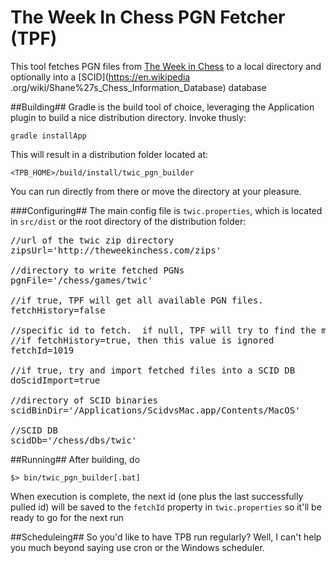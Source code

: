 The Week In Chess PGN Fetcher (TPF)
================

This tool fetches PGN files from [The Week in Chess](http://theweekinchess.com) to a local directory and optionally into a [SCID](https://en.wikipedia
.org/wiki/Shane%27s_Chess_Information_Database)
database

##Building##
Gradle is the build tool of choice, leveraging the Application plugin to build a nice distribution directory.  Invoke thusly:

    gradle installApp

This will result in a distribution folder located at:

	<TPB_HOME>/build/install/twic_pgn_builder

You can run directly from there or move the directory at your pleasure.

###Configuring##
The main config file is `twic.properties`, which is located in `src/dist` or the root directory of the distribution folder:

<pre>
//url of the twic zip directory
zipsUrl='http://theweekinchess.com/zips'

//directory to write fetched PGNs
pgnFile='/chess/games/twic'

//if true, TPF will get all available PGN files.
fetchHistory=false

//specific id to fetch.  if null, TPF will try to find the most recent id and fetch it.
//if fetchHistory=true, then this value is ignored
fetchId=1019

//if true, try and import fetched files into a SCID DB
doScidImport=true

//directory of SCID binaries
scidBinDir='/Applications/ScidvsMac.app/Contents/MacOS'

//SCID DB
scidDb='/chess/dbs/twic'
</pre>

##Running##
After building, do

    $> bin/twic_pgn_builder[.bat]

When execution is complete, the next id (one plus the last successfully pulled id) will be saved to the `fetchId` property in `twic.properties` so it'll be ready to go for the next run

##Scheduleing##
So you'd like to have TPB run regularly? Well, I can't help you much beyond saying use cron or the Windows scheduler.

